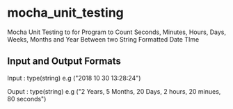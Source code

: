 # mocha_unit_testing
Mocha Unit Testing to for Program to Count Seconds, Minutes, Hours, Days, Weeks, Months and Year Between two String Formatted Date TIme

## Input and Output Formats
Input : type(string)
e.g ("2018 10 30 13:28:24")


Ouput : type(string)
e.g ("2 Years, 5 Months, 20 Days, 2 hours, 20 minues, 80 seconds")
